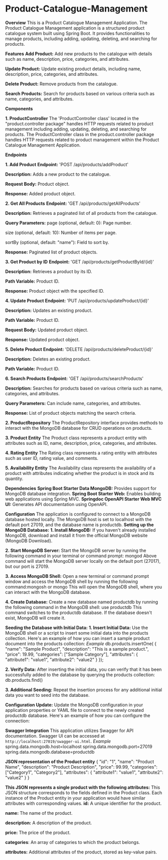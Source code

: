 # Product-Catalogue-Management
**Overview**
This is a Product Catalogue Management Application. The Product Catalogue Management application is a structured product catalogue system built using Spring Boot. It provides functionalities to manage products, including adding, updating, deleting, and searching for products.

**Features**
**Add Product:** Add new products to the catalogue with details such as name, description, price, categories, and attributes.

**Update Product:** Update existing product details, including name, description, price, categories, and attributes.

**Delete Product:** Remove products from the catalogue.

**Search Products:** Search for products based on various criteria such as name, categories, and attributes.

**Components**

**1. ProductController**
The 'ProductController class' located in the "product.controller package" handles HTTP requests related to product management including adding, updating, deleting, and searching for products. The ProductController class in the product.controller package handles HTTP requests related to product management within the Product Catalogue Management Application.

**Endpoints**

**1. Add Product**
**Endpoint:** 'POST /api/products/addProduct'

**Description:** Adds a new product to the catalogue.

**Request Body:** Product object.

**Response:** Added product object.

**2. Get All Products**
**Endpoint:** 'GET /api/products/getAllProducts'

**Description:** Retrieves a paginated list of all products from the catalogue.

**Query Parameters:**
page (optional, default: 0): Page number.

size (optional, default: 10): Number of items per page.

sortBy (optional, default: "name"): Field to sort by.

**Response:** Paginated list of product objects.

**3. Get Product by ID**
**Endpoint:** 'GET /api/products/getProductById/{id}'

**Description:** Retrieves a product by its ID.

**Path Variable:** Product ID.

**Response:** Product object with the specified ID.

**4. Update Product**
**Endpoint:** 'PUT /api/products/updateProduct/{id}'

**Description:** Updates an existing product.

**Path Variable:** Product ID.

**Request Body:** Updated product object.

**Response:** Updated product object.

**5. Delete Product**
**Endpoint:** 'DELETE /api/products/deleteProduct/{id}'

**Description:** Deletes an existing product.

**Path Variable:** Product ID.

**6. Search Products**
**Endpoint:** 'GET /api/products/searchProducts'

**Description:** Searches for products based on various criteria such as name, categories, and attributes.

**Query Parameters:** Can include name, categories, and attributes.

**Response:** List of product objects matching the search criteria.

**2. ProductRepository**
The ProductRepository interface provides methods to interact with the MongoDB database for CRUD operations on products.

**3. Product Entity**
The Product class represents a product entity with attributes such as ID, name, description, price, categories, and attributes.

**4. Rating Entity**
The Rating class represents a rating entity with attributes such as user ID, rating value, and comments.

**5. Availability Entity**
The Availability class represents the availability of a product with attributes indicating whether the product is in stock and its quantity.

**Dependencies**
**Spring Boot Starter Data MongoDB:** Provides support for MongoDB database integration.
**Spring Boot Starter Web:** Enables building web applications using Spring MVC.
**Springdoc OpenAPI Starter Web MVC UI:** Generates API documentation using OpenAPI.

**Configuration**
The application is configured to connect to a MongoDB database hosted locally. The MongoDB host is set to localhost with the default port 27019, and the database name is productdb.
**Setting up the MongoDB Database:**
**1. Install MongoDB:** If you haven't already installed MongoDB, download and install it from the official MongoDB website (MongoDB Download).

**2. Start MongoDB Server:** Start the MongoDB server by running the following command in your terminal or command prompt: mongod
Above command will start the MongoDB server locally on the default port (27017), but our port is 27019.

**3. Access MongoDB Shell:** Open a new terminal or command prompt window and access the MongoDB shell by running the following command:mongosh or mongo
This will open the MongoDB shell, where you can interact with the MongoDB database.

**4. Create Database:** Create a new database named productdb by running the following command in the MongoDB shell: use productdb
This command switches to the productdb database. If the database doesn't exist, MongoDB will create it.


**Seeding the Database with Initial Data:**
**1. Insert Initial Data:** Use the MongoDB shell or a script to insert some initial data into the products collection. Here's an example of how you can insert a sample product document into the products collection:
_Example_
db.products.insertOne(
{
  "name": "Sample Product",
  "description": "This is a sample product.",
  "price": 19.99,
  "categories": ["Sample Category"],
  "attributes": {
    "attribute1": "value1",
    "attribute2": "value2"
  }
});

**2. Verify Data:** After inserting the initial data, you can verify that it has been successfully added to the database by querying the products collection: db.products.find()

**3. Additional Seeding:** Repeat the insertion process for any additional initial data you want to seed into the database.

**Configuration Update:**
Update the MongoDB configuration in your application properties or YAML file to connect to the newly created productdb database. Here's an example of how you can configure the connection:

**Swagger Integration**
This application utilizes Swagger for API documentation. Swagger UI can be accessed at `http://localhost:27019/swagger-ui.html`.
_Example_
spring.data.mongodb.host=localhost
spring.data.mongodb.port=27019
spring.data.mongodb.database=productdb


**JSON representation of the Product entity**
{
  "id": "1",
  "name": "Product Name",
  "description": "Product Description",
  "price": 99.99,
  "categories": ["Category1", "Category2"],
  "attributes":
  {
    "attribute1": "value1",
    "attribute2": "value2"
  }
}

**This JSON represents a single product with the following attributes:**
This JSON structure corresponds to the fields defined in the Product class. Each instance of the Product entity in your application would have similar attributes with corresponding values.
**id:** A unique identifier for the product.

**name:** The name of the product.

**description:** A description of the product.

**price:** The price of the product.

**categories**: An array of categories to which the product belongs.

**attributes:** Additional attributes of the product, stored as key-value pairs.

